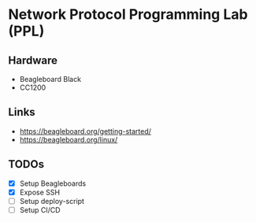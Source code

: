 # Network Protocol Programming Lab (PPL)

## Hardware
* Beagleboard Black
* CC1200

## Links
* https://beagleboard.org/getting-started/
* https://beagleboard.org/linux/

## TODOs
* [x] Setup Beagleboards
* [x] Expose SSH
* [ ] Setup deploy-script
* [ ] Setup CI/CD
